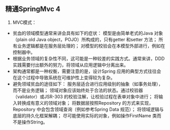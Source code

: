 ## 精通SpringMvc 4

1. MVC模式：
  + 贫血的领域模型通常来讲会具有如下的症状：
    模型是由简单老式的Java 对象（plain old Java object，POJO）所构成的，只有getter 和setter 方法；
    所有业务逻辑都是在服务层处理的；
    对模型的校验会在本模型外部进行，例如在控制器中。
  + 根据业务领域的复杂性不同，这可能是一种较差的实践方式。通常来讲，DDD 实践需要付出额外的努力，将领域从应用逻辑中分离出来。
  + 架构通常都是一种权衡，需要注意的是，设计Spring 应用的典型方式往往会在这个过程中导致系统在可维护性上变得较为复杂。
  + 避免领域贫血的途径如下：
    服务层适合进行应用级别的抽象（如事务处理），而不是业务逻辑；
    领域对象应该始终处于合法的状态。通过校验器（validator）或JSR-303 的校验注解，让校验过程在表单对象中进行；
    将输入转换成有意义的领域对象；
    将数据层按照Repository 的方式来实现，Repository 中会包含领域查询（例如参考Spring Data 规范）；
    将领域逻辑与底层的持久化框架解耦；
    尽可能使用实际的对象，例如操作FirstName 类而不是操作String。
